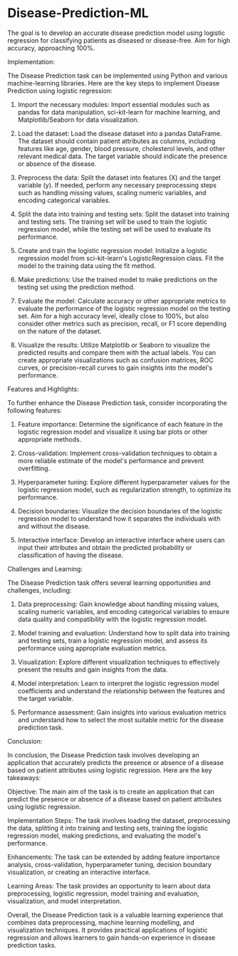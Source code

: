 # Disease-Prediction-ML
The goal is to develop an accurate disease prediction model using logistic regression for classifying patients as diseased or disease-free. Aim for high accuracy, approaching 100%.

Implementation:

The Disease Prediction task can be implemented using Python and various machine-learning libraries. Here are the key steps to implement Disease Prediction using logistic regression:

1. Import the necessary modules: Import essential modules such as pandas for data manipulation, sci-kit-learn for machine learning, and Matplotlib/Seaborn for data visualization.

2. Load the dataset: Load the disease dataset into a pandas DataFrame. The dataset should contain patient attributes as columns, including features like age, gender, blood pressure, cholesterol levels, and other relevant medical data. The target variable should indicate the presence or absence of the disease.

3. Preprocess the data: Split the dataset into features (X) and the target variable (y). If needed, perform any necessary preprocessing steps such as handling missing values, scaling numeric variables, and encoding categorical variables.

4. Split the data into training and testing sets: Split the dataset into training and testing sets. The training set will be used to train the logistic regression model, while the testing set will be used to evaluate its performance.

5. Create and train the logistic regression model: Initialize a logistic regression model from sci-kit-learn's LogisticRegression class. Fit the model to the training data using the fit method.

6. Make predictions: Use the trained model to make predictions on the testing set using the prediction method.

7. Evaluate the model: Calculate accuracy or other appropriate metrics to evaluate the performance of the logistic regression model on the testing set. Aim for a high accuracy level, ideally close to 100%, but also consider other metrics such as precision, recall, or F1 score depending on the nature of the dataset.

8. Visualize the results: Utilize Matplotlib or Seaborn to visualize the predicted results and compare them with the actual labels. You can create appropriate visualizations such as confusion matrices, ROC curves, or precision-recall curves to gain insights into the model's performance.

Features and Highlights:

To further enhance the Disease Prediction task, consider incorporating the following features:

1. Feature importance: Determine the significance of each feature in the logistic regression model and visualize it using bar plots or other appropriate methods.

2. Cross-validation: Implement cross-validation techniques to obtain a more reliable estimate of the model's performance and prevent overfitting.

3. Hyperparameter tuning: Explore different hyperparameter values for the logistic regression model, such as regularization strength, to optimize its performance.

4. Decision boundaries: Visualize the decision boundaries of the logistic regression model to understand how it separates the individuals with and without the disease.

5. Interactive interface: Develop an interactive interface where users can input their attributes and obtain the predicted probability or classification of having the disease.

Challenges and Learning:

The Disease Prediction task offers several learning opportunities and challenges, including:

1. Data preprocessing: Gain knowledge about handling missing values, scaling numeric variables, and encoding categorical variables to ensure data quality and compatibility with the logistic regression model.

2. Model training and evaluation: Understand how to split data into training and testing sets, train a logistic regression model, and assess its performance using appropriate evaluation metrics.

3. Visualization: Explore different visualization techniques to effectively present the results and gain insights from the data.

4. Model interpretation: Learn to interpret the logistic regression model coefficients and understand the relationship between the features and the target variable.

5. Performance assessment: Gain insights into various evaluation metrics and understand how to select the most suitable metric for the disease prediction task.

Conclusion:

In conclusion, the Disease Prediction task involves developing an application that accurately predicts the presence or absence of a disease based on patient attributes using logistic regression. Here are the key takeaways:

Objective: The main aim of the task is to create an application that can predict the presence or absence of a disease based on patient attributes using logistic regression.

Implementation Steps: The task involves loading the dataset, preprocessing the data, splitting it into training and testing sets, training the logistic regression model, making predictions, and evaluating the model's performance.

Enhancements: The task can be extended by adding feature importance analysis, cross-validation, hyperparameter tuning, decision boundary visualization, or creating an interactive interface.

Learning Areas: The task provides an opportunity to learn about data preprocessing, logistic regression, model training and evaluation, visualization, and model interpretation.

Overall, the Disease Prediction task is a valuable learning experience that combines data preprocessing, machine learning modelling, and visualization techniques. It provides practical applications of logistic regression and allows learners to gain hands-on experience in disease prediction tasks.
